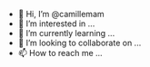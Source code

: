 - 👋 Hi, I’m @camillemam
- 👀 I’m interested in ...
- 🌱 I’m currently learning ...
- 💞️ I’m looking to collaborate on ...
- 📫 How to reach me ...

<!---
camillemam/camillemam is a ✨ special ✨ repository because its `README.md` (this file) appears on your GitHub profile.
You can click the Preview link to take a look at your changes.
--->
